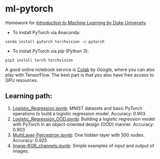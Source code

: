 # ml-pytorch
Homework for [*Introduction to Machine Learning* by Duke University](https://www.coursera.org/learn/machine-learning-duke).

- To install PyTorch via Anaconda:
```shell
conda install pytorch torchvision -c pytorch
```

- To install PyTorch via pip (Python 3):
```shell
pip3 install torch torchvision
```

A good online notebook service is [Colab](https://colab.research.google.com/notebooks/intro.ipynb) by Google, where you can also play with TensorFlow. The best part is that you also have free access to GPU resources.

## Learning path:
1. [Logistic_Regression.ipynb](Logistic_Regression.ipynb): MNIST datasets and basic PyTorch operations to build a logistic regression model. Accuracy: 0.903
2. [Logistic_Regression_OOD.ipynb](Logistic_Regression_OOD.ipynb): Building a logistic regression model with PyTorch in an object-oriented design (OOD) manner. Accuracy: 0.903
3. [MultiLayer-Perceptron.ipynb](MultiLayer-Perceptron.ipynb): One hidden layer with 500 nodes. Accuracy: 0.925
4. [Image-RGB_channels.ipynb](Image-RGB_channels.ipynb): Simple examples of input and output of images.